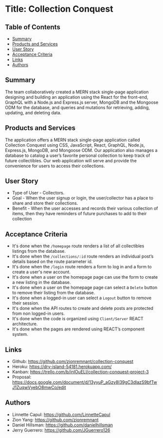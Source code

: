 # Title: Collection Conquest

## Table of Contents

- [Summary](#summary)
- [Products and Services](#products-and-services)
- [User Story](#user-story)
- [Acceptance Criteria](#acceptance-criteria)
- [Links](#links)
- [Authors](#authors)

## Summary

The team collaboratively created a MERN stack single-page application designing and building an application using the React for the front-end, GraphQL with a Node.js and Express.js server, MongoDB and the Mongoose ODM for the database, and queries and mutations for retrieving, adding, updating, and deleting data.

## Products and Services

The application offers a MERN stack single-page application called Collection Conquest using CSS, JavaScript, React, GraphQL, Node.js, Express.js, MongoDB, and Mongoose ODM. Our application also manages a database to catalog a user’s favorite personal collection to keep track of future collectibles. Our web application will serve and provide the convenience for users to access their collections.

## User Story

- Type of User - Collectors.
- Goal - When the user signup or login, the user/collector has a place to share and store their collections.
- Benefit - When the user accesses and records their various collection of items, then they have reminders of future purchases to add to their collection

## Acceptance Criteria

- It's done when the `/homepage` route renders a list of all collectibles listings from the database.
- It's done when the `/collections/:id` route renders an individual post’s details based on the route parameter id.
- It's done when the `/login` route renders a form to log in and a form to create a user's new account.
- It's done when a user on the homepage page can use the form to create a new listing in the database.
- It's done when a user on the homepage page can select a `Delete` button to remove their listing from the database.
- It's done when a logged-in user can select a `Logout` button to remove their session.
- It's done when the API routes to create and delete posts are protected from non logged-in users.
- It's done when the code is organized using `Client/Server` REACT architecture.
- It's done when the pages are rendered using REACT’s component system.

## Links

- Github: https://github.com/zionremnant/collection-conquest
- Heroku: https://dry-island-54181.herokuapp.com/
- Kanban: https://trello.com/b/inIOuELl/collection-conquest-project-3
- Proposal: https://docs.google.com/document/d/13yyuP_aGzy8I39gC3dlazS9bfTwJ1ZuqwVyebO8mwCo/edit

## Authors

- Linnette Capul: https://github.com/LinnetteCapul
- Zion Yang: https://github.com/zionremnant
- Daniel Hillsman: https://github.com/danielhillsman
- Jerry Guerrero: https://github.com/JGuerrero126
